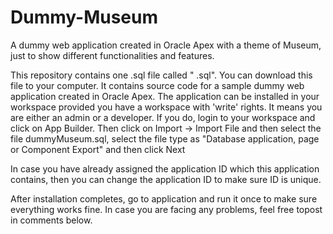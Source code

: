 # Dummy-Museum
A dummy web application created in Oracle Apex with a theme of Museum, just to show different functionalities and features.

This repository contains one .sql file called " .sql". You can download this file to your computer. It contains source code for a sample dummy web application created in Oracle Apex. The application can be installed in your workspace provided you have a workspace with 'write' rights. It means you are either an admin or a developer. If you do, login to your workspace and click on App Builder. Then click on Import -> Import File and then select the file dummyMuseum.sql, select the file type as "Database application, page or Component Export" and then click Next

In case you have already assigned the  application ID which this application contains, then you can change the application ID to make sure ID is unique.

After installation completes, go to application and run it once to make sure everything works fine. In case you are facing any problems, feel free topost in comments below.  
